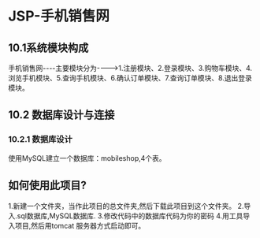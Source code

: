 # JSP-手机销售网
## 10.1系统模块构成

手机销售网----主要模块分为---->1.注册模块、2.登录模块、3.购物车模块、4.浏览手机模块、5.查询手机模块、6.确认订单模块、7.查询订单模块、8.退出登录模块。

## 10.2 数据库设计与连接

### 10.2.1 数据库设计

使用MySQL建立一个数据库：mobileshop,4个表。

## 如何使用此项目?
1.新建一个文件夹，当作此项目的总文件夹,然后下载此项目到这个文件夹。
2.导入.sql数据库,MySQL数据库.
3.修改代码中的数据库代码为你的密码
4.用工具导入项目,然后用tomcat 服务器方式启动即可。
